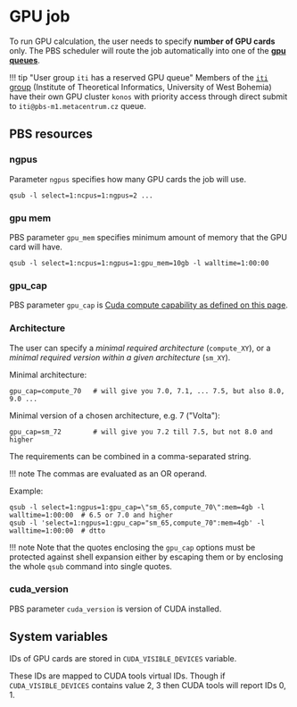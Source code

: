 # GPU job

To run GPU calculation, the user needs to specify **number of GPU cards** only. The PBS scheduler will route the job automatically into one of the **[gpu queues](https://metavo.metacentrum.cz/pbsmon2/queues/list)**.

!!! tip "User group `iti` has a reserved GPU queue"
    Members of the [`iti` group](https://metavo.metacentrum.cz/pbsmon2/group/pbs-m1.metacentrum.cz/iti) (Institute of Theoretical Informatics, University of West Bohemia) have their own GPU cluster `konos` with priority access through direct submit to `iti@pbs-m1.metacentrum.cz` queue.

## PBS resources

### ngpus

Parameter `ngpus` specifies how many GPU cards the job will use.

    qsub -l select=1:ncpus=1:ngpus=2 ... 

### gpu mem

PBS parameter `gpu_mem` specifies minimum amount of memory that the GPU card will have. 

    qsub -l select=1:ncpus=1:ngpus=1:gpu_mem=10gb -l walltime=1:00:00

### gpu\_cap

PBS parameter `gpu_cap` is [Cuda compute capability as defined on this page](https://docs.nvidia.com/cuda/cuda-c-programming-guide/index.html#compute-capabilities).

### Architecture

The user can specify a *minimal required architecture* (`compute_XY`), or a *minimal required version within a given architecture* (`sm_XY`).

Minimal architecture:

    gpu_cap=compute_70   # will give you 7.0, 7.1, ... 7.5, but also 8.0, 9.0 ...

Minimal version of a chosen architecture, e.g. 7 ("Volta"):

    gpu_cap=sm_72        # will give you 7.2 till 7.5, but not 8.0 and higher

The requirements can be combined in a comma-separated string.

!!! note
    The commas are evaluated as an OR operand.

Example:

    qsub -l select=1:ngpus=1:gpu_cap=\"sm_65,compute_70\":mem=4gb -l walltime=1:00:00  # 6.5 or 7.0 and higher
    qsub -l 'select=1:ngpus=1:gpu_cap="sm_65,compute_70":mem=4gb' -l walltime=1:00:00  # dtto

!!! note
    Note that the quotes enclosing the `gpu_cap` options must be protected against shell expansion either by escaping them or by enclosing the whole `qsub` command into single quotes.

### cuda\_version

PBS parameter `cuda_version` is version of CUDA installed.

## System variables

IDs of GPU cards are stored in `CUDA_VISIBLE_DEVICES` variable.

These IDs are mapped to CUDA tools virtual IDs. Though if `CUDA_VISIBLE_DEVICES` contains value 2, 3 then CUDA tools will report IDs 0, 1. 

